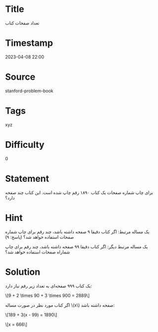 # Title
تعداد صفحات کتاب
# Timestamp
2023-04-08 22:00
# Source
stanford-problem-book
# Tags
xyz
# Difficulty
0
# Statement
برای چاپ شماره صفحات یک کتاب ۱۸۹۰ رقم چاپ شده است. این کتاب چند صفحه دارد؟

# Hint
یک مساله مرتبط: اگر کتاب دقیقا ۹ صفحه داشته باشد، چند رقم برای چاپ شماره صفحات استفاده خواهد شد؟ (پاسخ: ۹)

یک مساله مرتبط دیگر: اگر کتاب دقیقا ۹۹ صفحه داشته باشد، چند رقم برای چاپ شماراه صفحات استفاده خواهد شد؟

# Solution
یک کتاب ۹۹۹ صفحه‌ای به تعداد زیر رقم نیاز دارد:

\\[9 + 2 \times 90 + 3 \times 900 = 2889\\]

اگر کتاب مورد نظر در صورت مساله \\(x\\) صفحه داشته باشد:

\\[189 + 3(x - 99) = 1890\\]

\\[x = 666\\]
